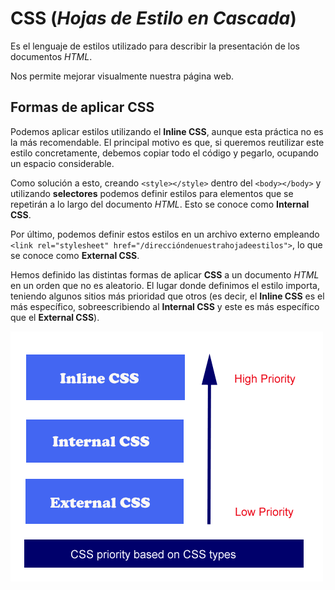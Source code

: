 # CSS (_Hojas de Estilo en Cascada_)
Es el lenguaje de estilos utilizado para describir la presentación de los documentos _HTML_.

Nos permite mejorar visualmente nuestra página web.

## Formas de aplicar CSS
Podemos aplicar estilos utilizando el **Inline CSS**, aunque esta práctica no es la más recomendable. El principal motivo es que, si queremos reutilizar este estilo concretamente, debemos copiar todo el código y pegarlo, ocupando un espacio considerable.

Como solución a esto, creando `<style></style>` dentro del `<body></body>` y utilizando **selectores** podemos definir estilos para elementos que se repetirán a lo largo del documento _HTML_. Esto se conoce como **Internal CSS**.

Por último, podemos definir estos estilos en un archivo externo empleando `<link rel="stylesheet" href="/direccióndenuestrahojadeestilos">`, lo que se conoce como **External CSS**.

Hemos definido las distintas formas de aplicar **CSS** a un documento _HTML_ en un orden que no es aleatorio. El lugar donde definimos el estilo importa, teniendo algunos sitios más prioridad que otros (es decir, el **Inline CSS** es el más específico, sobreescribiendo al **Internal CSS** y este es más específico que el **External CSS**).

![Prioridad CSS](./img/csspriority.png)

